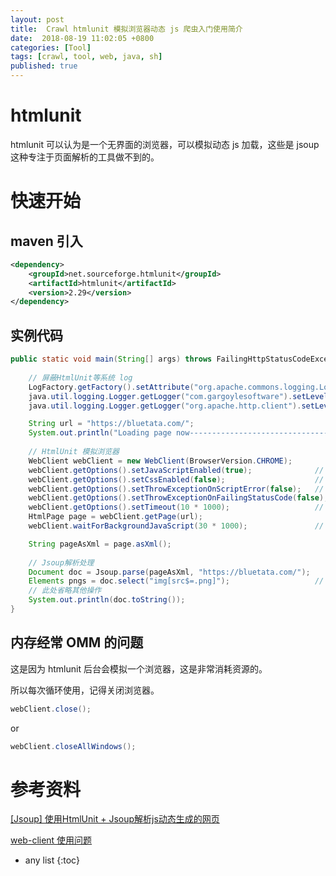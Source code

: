 ```yaml
---
layout: post
title:  Crawl htmlunit 模拟浏览器动态 js 爬虫入门使用简介
date:  2018-08-19 11:02:05 +0800
categories: [Tool]
tags: [crawl, tool, web, java, sh]
published: true
---
```


# htmlunit

htmlunit 可以认为是一个无界面的浏览器，可以模拟动态 js 加载，这些是 jsoup 这种专注于页面解析的工具做不到的。


# 快速开始

## maven 引入

```xml
<dependency>
    <groupId>net.sourceforge.htmlunit</groupId>
    <artifactId>htmlunit</artifactId>
    <version>2.29</version>
</dependency>
```

## 实例代码

```java
public static void main(String[] args) throws FailingHttpStatusCodeException, MalformedURLException, IOException {
    
    // 屏蔽HtmlUnit等系统 log
    LogFactory.getFactory().setAttribute("org.apache.commons.logging.Log","org.apache.commons.logging.impl.NoOpLog");
    java.util.logging.Logger.getLogger("com.gargoylesoftware").setLevel(Level.OFF);
    java.util.logging.Logger.getLogger("org.apache.http.client").setLevel(Level.OFF);

    String url = "https://bluetata.com/";
    System.out.println("Loading page now-----------------------------------------------: "+url);
    
    // HtmlUnit 模拟浏览器
    WebClient webClient = new WebClient(BrowserVersion.CHROME);
    webClient.getOptions().setJavaScriptEnabled(true);              // 启用JS解释器，默认为true
    webClient.getOptions().setCssEnabled(false);                    // 禁用css支持
    webClient.getOptions().setThrowExceptionOnScriptError(false);   // js运行错误时，是否抛出异常
    webClient.getOptions().setThrowExceptionOnFailingStatusCode(false);
    webClient.getOptions().setTimeout(10 * 1000);                   // 设置连接超时时间
    HtmlPage page = webClient.getPage(url);
    webClient.waitForBackgroundJavaScript(30 * 1000);               // 等待js后台执行30秒

    String pageAsXml = page.asXml();
    
    // Jsoup解析处理
    Document doc = Jsoup.parse(pageAsXml, "https://bluetata.com/");  
    Elements pngs = doc.select("img[src$=.png]");                   // 获取所有图片元素集
    // 此处省略其他操作
    System.out.println(doc.toString());
}
```

## 内存经常 OMM 的问题

这是因为 htmlunit 后台会模拟一个浏览器，这是非常消耗资源的。

所以每次循环使用，记得关闭浏览器。

```java
webClient.close();
```

or

```java
webClient.closeAllWindows();
```

# 参考资料

[[Jsoup] 使用HtmlUnit + Jsoup解析js动态生成的网页](https://blog.csdn.net/dietime1943/article/details/79035779)

[web-client 使用问题](https://www.jianshu.com/p/b75489c09078)

* any list
{:toc}

